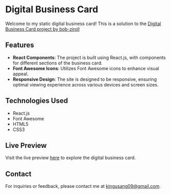 # Digital Business Card 

Welcome to my static digital business card! This is a solution to the [Digital Business
Card project by bob-ziroll](https://youtu.be/bMknfKXIFA8) 

## Features

- **React Components**: The project is built using React.js, with components for different sections of the business card.
- **Font Awesome Icons**: Utilizes Font Awesome icons to enhance visual appeal.
- **Responsive Design**: The site is designed to be responsive, ensuring optimal viewing experience across various devices and screen sizes.

## Technologies Used

- React.js
- Font Awesome
- HTML5
- CSS3

## Live Preview

Visit the live preview [here](#) to explore the digital business card.

## Contact

For inquiries or feedback, please contact me at [kingusang09@gmail.com](mailto:kingusang09@gmail.com).
